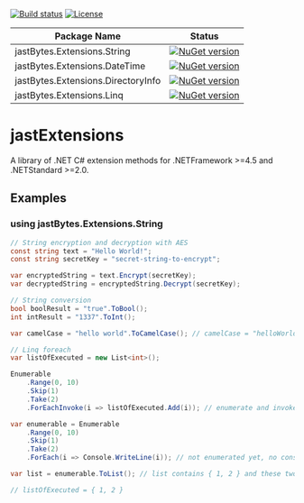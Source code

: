 [![Build status](https://ci.appveyor.com/api/projects/status/e9td2y2war68130e?svg=true)](https://ci.appveyor.com/project/iss0/jastextensions)
[![License](https://img.shields.io/badge/License-MIT-blue.svg)](http://opensource.org/licenses/MIT)

| Package Name                  | Status                                   |
|-------------------------------|------------------------------------------|
| jastBytes.Extensions.String   | [![NuGet version](https://badge.fury.io/nu/jastBytes.Extensions.String.svg)](https://badge.fury.io/nu/jastBytes.Extensions.String) |
| jastBytes.Extensions.DateTime | [![NuGet version](https://badge.fury.io/nu/jastBytes.Extensions.DateTime.svg)](https://badge.fury.io/nu/jastBytes.Extensions.DateTime) |
| jastBytes.Extensions.DirectoryInfo | [![NuGet version](https://badge.fury.io/nu/jastBytes.Extensions.DirectoryInfo.svg)](https://badge.fury.io/nu/jastBytes.Extensions.DirectoryInfo) |
| jastBytes.Extensions.Linq | [![NuGet version](https://badge.fury.io/nu/jastBytes.Extensions.DirectoryInfo.svg)](https://badge.fury.io/nu/jastBytes.Extensions.Linq) |

# jastExtensions
A library of .NET C# extension methods for .NETFramework >=4.5 and .NETStandard >=2.0.

## Examples

### using jastBytes.Extensions.String
 ```csharp
// String encryption and decryption with AES
const string text = "Hello World!";
const string secretKey = "secret-string-to-encrypt";

var encryptedString = text.Encrypt(secretKey);
var decryptedString = encryptedString.Decrypt(secretKey);
```
```csharp
// String conversion
bool boolResult = "true".ToBool();
int intResult = "1337".ToInt();

var camelCase = "hello world".ToCamelCase(); // camelCase = "helloWorld"
```

```csharp
// Linq foreach
var listOfExecuted = new List<int>();

Enumerable
    .Range(0, 10)
    .Skip(1)
    .Take(2)
    .ForEachInvoke(i => listOfExecuted.Add(i)); // enumerate and invoke

var enumerable = Enumerable
    .Range(0, 10)
    .Skip(1)
    .Take(2)
    .ForEach(i => Console.WriteLine(i)); // not enumerated yet, no console output

var list = enumerable.ToList(); // list contains { 1, 2 } and these two numbers are printed on console

// listOfExecuted = { 1, 2 }
```